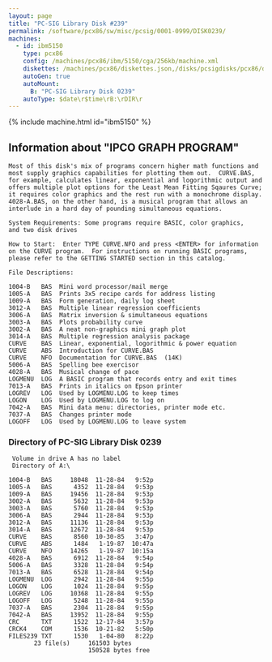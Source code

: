 ```yaml
---
layout: page
title: "PC-SIG Library Disk #239"
permalink: /software/pcx86/sw/misc/pcsig/0001-0999/DISK0239/
machines:
  - id: ibm5150
    type: pcx86
    config: /machines/pcx86/ibm/5150/cga/256kb/machine.xml
    diskettes: /machines/pcx86/diskettes.json,/disks/pcsigdisks/pcx86/diskettes.json
    autoGen: true
    autoMount:
      B: "PC-SIG Library Disk 0239"
    autoType: $date\r$time\rB:\rDIR\r
---
```


{% include machine.html id="ibm5150" %}

## Information about "IPCO GRAPH PROGRAM"

    Most of this disk's mix of programs concern higher math functions and
    most supply graphics capabilities for plotting them out.  CURVE.BAS,
    for example, calculates linear, exponential and logorithmic output and
    offers multiple plot options for the Least Mean Fitting Sqaures Curve;
    it requires color graphics and the rest run with a monochrome display.
    4028-A.BAS, on the other hand, is a musical program that allows an
    interlude in a hard day of pounding simultaneous equations.
    
    System Requirements: Some programs require BASIC, color graphics,
    and two disk drives
    
    How to Start:  Enter TYPE CURVE.NFO and press <ENTER> for information
    on the CURVE program.  For instructions on running BASIC programs,
    please refer to the GETTING STARTED section in this catalog.
    
    File Descriptions:
    
    1004-B   BAS  Mini word processor/mail merge
    1005-A   BAS  Prints 3x5 recipe cards for address listing
    1009-A   BAS  Form generation, daily log sheet
    3012-A   BAS  Multiple linear regression coefficients
    3006-A   BAS  Matrix inversion & simultaneous equations
    3003-A   BAS  Plots probability curve
    3002-A   BAS  A neat non-graphics mini graph plot
    3014-A   BAS  Multiple regression analysis package
    CURVE    BAS  Linear, exponential, logorithmic & power equation
    CURVE    ABS  Introduction for CURVE.BAS
    CURVE    NFO  Documentation for CURVE.BAS  (14K)
    5006-A   BAS  Spelling bee exercisor
    4028-A   BAS  Musical change of pace
    LOGMENU  LOG  A BASIC program that records entry and exit times
    7013-A   BAS  Prints in italics on Epson printer
    LOGREV   LOG  Used by LOGMENU.LOG to keep times
    LOGON    LOG  Used by LOGMENU.LOG to log on
    7042-A   BAS  Mini data menu: directories, printer mode etc.
    7037-A   BAS  Changes printer mode
    LOGOFF   LOG  Used by LOGMENU.LOG to leave system

### Directory of PC-SIG Library Disk 0239

     Volume in drive A has no label
     Directory of A:\

    1004-B   BAS     18048  11-28-84   9:52p
    1005-A   BAS      4352  11-28-84   9:53p
    1009-A   BAS     19456  11-28-84   9:53p
    3002-A   BAS      5632  11-28-84   9:53p
    3003-A   BAS      5760  11-28-84   9:53p
    3006-A   BAS      2944  11-28-84   9:53p
    3012-A   BAS     11136  11-28-84   9:53p
    3014-A   BAS     12672  11-28-84   9:53p
    CURVE    BAS      8560  10-30-85   3:47p
    CURVE    ABS      1484   1-19-87  10:47a
    CURVE    NFO     14265   1-19-87  10:15a
    4028-A   BAS      6912  11-28-84   9:54p
    5006-A   BAS      3328  11-28-84   9:54p
    7013-A   BAS      6528  11-28-84   9:54p
    LOGMENU  LOG      2942  11-28-84   9:55p
    LOGON    LOG      1024  11-28-84   9:55p
    LOGREV   LOG     10368  11-28-84   9:55p
    LOGOFF   LOG      5248  11-28-84   9:55p
    7037-A   BAS      2304  11-28-84   9:55p
    7042-A   BAS     13952  11-28-84   9:55p
    CRC      TXT      1522  12-17-84   3:57p
    CRCK4    COM      1536  10-21-82   5:50p
    FILES239 TXT      1530   1-04-80   8:22p
           23 file(s)     161503 bytes
                          150528 bytes free
